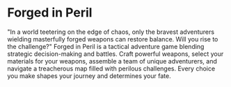 # Forged in Peril
 "In a world teetering on the edge of chaos, only the bravest adventurers wielding masterfully forged weapons can restore balance. Will you rise to the challenge?"  Forged in Peril is a tactical adventure game blending strategic decision-making and battles. Craft powerful weapons, select your materials for your weapons, assemble a team of unique adventurers, and navigate a treacherous map filled with perilous challenges. Every choice you make shapes your journey and determines your fate.
